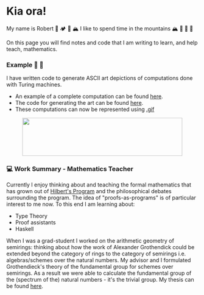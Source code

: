 # Kia ora!

My name is Robert :deciduous_tree: :camping: :deciduous_tree: :mountain_snow: I like to spend time in the mountains :mountain_snow: :deciduous_tree: :deciduous_tree: :deciduous_tree:


On this page you will find notes and code that I am writing to learn, and help teach, mathematics. 

### Example :abacus: :robot:
I have written code to generate ASCII art depictions of computations done with Turing machines.
  - An example of a complete computation can be found [here](https://github.com/epicurithmetic/turingMachine/blob/master/tm-output.txt). 
  - The code for generating the art can be found [here](https://github.com/epicurithmetic/turingMachine). 
  - These computations can now be represented using [.gif](https://github.com/epicurithmetic/turingMachine/blob/master/images/kiaora.gif)

<p align="center">
  <img width="420" height="100" src="https://github.com/epicurithmetic/turingMachine/blob/master/images/kiaora.gif">
</p>

### :computer: Work Summary - Mathematics Teacher

Currently I enjoy thinking about and teaching the formal mathematics that has grown out of [Hilbert's Program](https://plato.stanford.edu/entries/hilbert-program/) and the philosophical debates surrounding the program. 
The idea of "proofs-as-programs" is of particular interest to me now. To this end I am learning about:
  - Type Theory
  - Proof assistants
  - Haskell 

When I was a grad-student I worked on the arithmetic geometry of semirings: thinking about how the work of Alexander Grothendick could be extended beyond the category of rings to the category of semirings i.e. algebras/schemes over the natural numbers. My advisor and I formulated Grothendieck's theory of the fundamental group for schemes over semirings. As a result we were able to calculate the fundamental group of the (spectrum of the) natural numbers - it's the trivial group. My thesis can be found [here](https://github.com/epicurithmetic/arithmetic/blob/master/RCullingPhD2019_final_.pdf).



<!---
epicurithmetic/epicurithmetic is a ✨ special ✨ repository because its `README.md` (this file) appears on your GitHub profile.
You can click the Preview link to take a look at your changes.
--->
